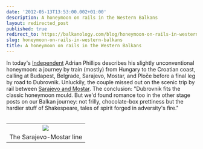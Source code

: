 ```yaml
---
date: '2012-05-13T13:53:00.002+01:00'
description: A honeymoon on rails in the Western Balkans
layout: redirected_post
published: true
redirect_to: https://balkanology.com/blog/honeymoon-on-rails-in-western-balkans/
slug: honeymoon-on-rails-in-western-balkans
title: A honeymoon on rails in the Western Balkans
---
```


In today's <a href="http://www.independent.co.uk/travel/europe/war-and-peace-romance-on-the-rails-of-a-slavic-odyssey-7742080.html">Independent</a> Adrian Phillips describes his slightly unconventional honeymoon: a journey by train (mostly) from Hungary to the Croatian coast, calling at Budapest, Belgrade, Sarajevo, Mostar, and Ploče before a final leg by road to Dubrovnik. Unluckily, the couple missed out on the scenic trip by rail between <a href="http://www.balkanology.com/overview/article_scenicrailways.html#bosnia">Sarajevo and Mostar</a>. The conclusion: "Dubrovnik fits the classic honeymoon mould. But we'd found romance too in the other stage posts on our Balkan journey: not frilly, chocolate-box prettiness but the hardier stuff of Shakespeare, tales of spirit forged in adversity's fire." <br /><br />
<table align="center" cellpadding="0" cellspacing="0" class="tr-caption-container" style="margin-left: auto; margin-right: auto; text-align: center;"><tbody>
<tr><td style="text-align: center;"><a href="http://www.pbase.com/alangrant/image/85622211" style="margin-left: auto; margin-right: auto;"><img border="0" src="http://www.pbase.com/alangrant/image/85622211/small.jpg" /></a></td></tr>
<tr><td class="tr-caption" style="text-align: center;">The Sarajevo-Mostar line</td></tr>
</tbody></table>
<br />
<br />